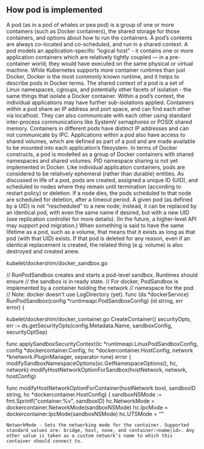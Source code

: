 ## How pod is implemented

A pod (as in a pod of whales or pea pod) is a group of one or more containers (such as Docker containers), the shared storage for those containers, and options about how to run the containers. A pod’s contents are always co-located and co-scheduled, and run in a shared context. A pod models an application-specific “logical host” - it contains one or more application containers which are relatively tightly coupled — in a pre-container world, they would have executed on the same physical or virtual machine.
While Kubernetes supports more container runtimes than just Docker, Docker is the most commonly known runtime, and it helps to describe pods in Docker terms.
The shared context of a pod is a set of Linux namespaces, cgroups, and potentially other facets of isolation - the same things that isolate a Docker container. Within a pod’s context, the individual applications may have further sub-isolations applied.
Containers within a pod share an IP address and port space, and can find each other via localhost. They can also communicate with each other using standard inter-process communications like SystemV semaphores or POSIX shared memory. Containers in different pods have distinct IP addresses and can not communicate by IPC.
Applications within a pod also have access to shared volumes, which are defined as part of a pod and are made available to be mounted into each application’s filesystem.
In terms of Docker constructs, a pod is modelled as a group of Docker containers with shared namespaces and shared volumes. PID namespace sharing is not yet implemented in Docker.
Like individual application containers, pods are considered to be relatively ephemeral (rather than durable) entities. As discussed in life of a pod, pods are created, assigned a unique ID (UID), and scheduled to nodes where they remain until termination (according to restart policy) or deletion. If a node dies, the pods scheduled to that node are scheduled for deletion, after a timeout period. A given pod (as defined by a UID) is not “rescheduled” to a new node; instead, it can be replaced by an identical pod, with even the same name if desired, but with a new UID (see replication controller for more details). (In the future, a higher-level API may support pod migration.)
When something is said to have the same lifetime as a pod, such as a volume, that means that it exists as long as that pod (with that UID) exists. If that pod is deleted for any reason, even if an identical replacement is created, the related thing (e.g. volume) is also destroyed and created anew.

kubelet/dockershim/docker_sandbox.go

// RunPodSandbox creates and starts a pod-level sandbox. Runtimes should ensure
// the sandbox is in ready state.
// For docker, PodSandbox is implemented by a container holding the network
// namespace for the pod.
// Note: docker doesn't use LogDirectory (yet).
func (ds *dockerService) RunPodSandbox(config *runtimeapi.PodSandboxConfig) (id string, err error) {



kubelet/dockershim/docker_container.go
CreateContainer()
	securityOpts, err := ds.getSecurityOpts(config.Metadata.Name, sandboxConfig, securityOptSep)

func applySandboxSecurityContext(lc *runtimeapi.LinuxPodSandboxConfig, config *dockercontainer.Config, hc *dockercontainer.HostConfig, network *knetwork.PluginManager, separator rune) error {
	modifySandboxNamespaceOptions(sc.GetNamespaceOptions(), hc, network)
	modifyHostNetworkOptionForSandbox(hostNetwork, network, hostConfig)

func modifyHostNetworkOptionForContainer(hostNetwork bool, sandboxID string, hc *dockercontainer.HostConfig) {
	sandboxNSMode := fmt.Sprintf("container:%v", sandboxID)
	hc.NetworkMode = dockercontainer.NetworkMode(sandboxNSMode)
	hc.IpcMode = dockercontainer.IpcMode(sandboxNSMode)
	hc.UTSMode = ""

    NetworkMode - Sets the networking mode for the container. Supported standard values are: bridge, host, none, and container:<name|id>. Any other value is taken as a custom network’s name to which this container should connect to.
